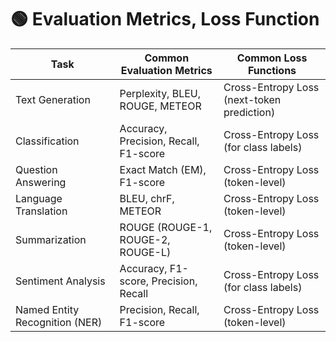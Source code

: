 # 🟢 Evaluation Metrics, Loss Function

| Task                           | Common Evaluation Metrics             | Common Loss Functions                      |
| ------------------------------ | ------------------------------------- | ------------------------------------------ |
| Text Generation                | Perplexity, BLEU, ROUGE, METEOR       | Cross-Entropy Loss (next-token prediction) |
| Classification                 | Accuracy, Precision, Recall, F1-score | Cross-Entropy Loss (for class labels)      |
| Question Answering             | Exact Match (EM), F1-score            | Cross-Entropy Loss (token-level)           |
| Language Translation           | BLEU, chrF, METEOR                    | Cross-Entropy Loss (token-level)           |
| Summarization                  | ROUGE (ROUGE-1, ROUGE-2, ROUGE-L)     | Cross-Entropy Loss (token-level)           |
| Sentiment Analysis             | Accuracy, F1-score, Precision, Recall | Cross-Entropy Loss (for class labels)      |
| Named Entity Recognition (NER) | Precision, Recall, F1-score           | Cross-Entropy Loss (token-level)           |
